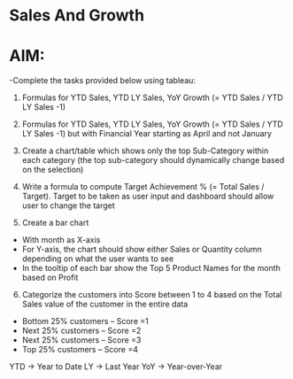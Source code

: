 # Sales And Growth

# AIM:
-Complete the tasks provided below using tableau:

1. Formulas for YTD Sales, YTD LY Sales, YoY Growth (= YTD Sales / YTD LY Sales -1)

2. Formulas for YTD Sales, YTD LY Sales, YoY Growth (= YTD Sales / YTD LY Sales -1) but with Financial Year starting as April and not January

3. Create a chart/table which shows only the top Sub-Category within each category (the top sub-category should dynamically change based on the selection)

4. Write a formula to compute Target Achievement % (= Total Sales / Target). Target to be taken as user input and dashboard should allow user to change the target

5. Create a bar chart
  - With month as X-axis
  - For Y-axis, the chart should show either Sales or Quantity column depending on what the user wants to see
  - In the tooltip of each bar show the Top 5 Product Names for the month based on Profit 

6. Categorize the customers into Score between 1 to 4 based on the Total Sales value of the customer in the entire data
  - Bottom 25% customers – Score =1
  - Next 25% customers – Score =2
  - Next 25% customers – Score =3
  - Top 25% customers – Score =4


YTD -> Year to Date
LY -> Last Year
YoY -> Year-over-Year
